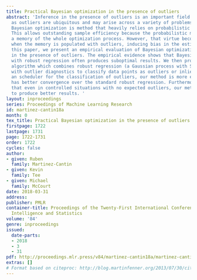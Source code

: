 ```yaml
---
title: Practical Bayesian optimization in the presence of outliers
abstract: 'Inference in the presence of outliers is an important field of research
  as outliers are ubiquitous and may arise across a variety of problems and domains.
  Bayesian optimization is method that heavily relies on probabilistic inference.
  This allows outstanding sample efficiency because the probabilistic machinery provides
  a memory of the whole optimization process. However, that virtue becomes a disadvantage
  when the memory is populated with outliers, inducing bias in the estimation. In
  this paper, we present an empirical evaluation of Bayesian optimization methods
  in the presence of outliers. The empirical evidence shows that Bayesian optimization
  with robust regression often produces suboptimal results. We then propose a new
  algorithm which combines robust regression (a Gaussian process with Student-t likelihood)
  with outlier diagnostics to classify data points as outliers or inliers. By using
  an scheduler for the classification of outliers, our method is more efficient and
  has better convergence over the standard robust regression. Furthermore, we show
  that even in controlled situations with no expected outliers, our method is able
  to produce better results. '
layout: inproceedings
series: Proceedings of Machine Learning Research
id: martinez-cantin18a
month: 0
tex_title: Practical Bayesian optimization in the presence of outliers
firstpage: 1722
lastpage: 1731
page: 1722-1731
order: 1722
cycles: false
author:
- given: Ruben
  family: Martinez-Cantin
- given: Kevin
  family: Tee
- given: Michael
  family: McCourt
date: 2018-03-31
address: 
publisher: PMLR
container-title: Proceedings of the Twenty-First International Conference on Artficial
  Intelligence and Statistics
volume: '84'
genre: inproceedings
issued:
  date-parts:
  - 2018
  - 3
  - 31
pdf: http://proceedings.mlr.press/v84/martinez-cantin18a/martinez-cantin18a.pdf
extras: []
# Format based on citeproc: http://blog.martinfenner.org/2013/07/30/citeproc-yaml-for-bibliographies/
---
```

